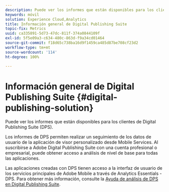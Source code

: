 ```yaml
---
description: Puede ver los informes que están disponibles para los clientes de Digital Publishing Suite (DPS).
keywords: móvil
solution: Experience Cloud,Analytics
title: Información general de Digital Publishing Suite
topic-fix: Metrics
uuid: ca335891-5d73-47dc-811f-374a0844109f
exl-id: 5f5e09a3-c634-480c-863d-f9a34cd01464
source-git-commit: f18d65c738ba16d9f1459ca485d87be708cf23d2
workflow-type: tm+mt
source-wordcount: '114'
ht-degree: 100%

---
```


# Información general de Digital Publishing Suite {#digital-publishing-solution}

Puede ver los informes que están disponibles para los clientes de Digital Publishing Suite (DPS).

Los informes de DPS permiten realizar un seguimiento de los datos de usuario de la aplicación de visor personalizado desde Mobile Services. Al suscribirse a Adobe Digital Publishing Suite con una cuenta profesional o empresarial, puede obtener acceso a análisis de nivel de base para todas las aplicaciones.

Las aplicaciones creadas con DPS tienen acceso a la interfaz de usuario de los servicios principales de Adobe Mobile a través de Analytics Essentials - DPS. Para obtener más información, consulte la [Ayuda de análisis de DPS en Digital Publishing Suite](https://helpx.adobe.com/es/digital-publishing-suite/help/omniture-analytics.html).
